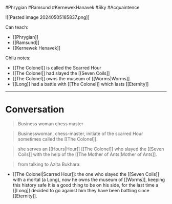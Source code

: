 #Phrygian #Ramsund #KernewekHanavek #Sky #Acquaintence 

![[Pasted image 20240505185837.png]]

Can teach:
- [[Phrygian]]
- [[Ramsund]]
- [[Kernewek Henavek]]

Chilu notes:
- [[The Colonel]] is called the Scarred Hour
- [[The Colonel]] had slayed the [[Seven Coils]]
- [[The Colonel]] owns the museum of [[Worms|Worms]]
- [[Long]] had a battle with [[The Colonel]] which lasts [[Eternity]]

___
# Conversation

>Business woman chess master

>Businesswoman, chess-master, initiate of the scarred Hour sometimes called the [[The Colonel]].

>she serves an [[Hours|Hour]] [[The Colonel]] who slayed the [[Seven Coils]] with the help of the [[The Mother of Ants|Mother of Ants]].

>from talking to Azita Bukhara:
- [[The Colonel|Scarred Hour]]: the one who slayed the [[Seven Coils]] with a mortal (a Long), now he owns the museum of [[Worms]], keeping this history safe It is a good thing to be on his side, for the last time a [[Long]] decided to go against him they have been battling since [[Eternity]].